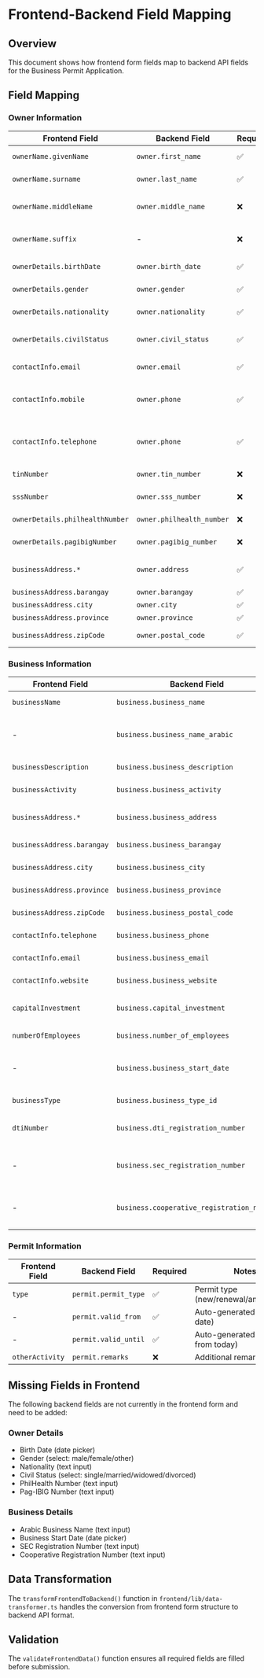 # Frontend-Backend Field Mapping

## Overview
This document shows how frontend form fields map to backend API fields for the Business Permit Application.

## Field Mapping

### Owner Information
| Frontend Field | Backend Field | Required | Notes |
|---|---|---|---|
| `ownerName.givenName` | `owner.first_name` | ✅ | Owner's first name |
| `ownerName.surname` | `owner.last_name` | ✅ | Owner's last name |
| `ownerName.middleName` | `owner.middle_name` | ❌ | Owner's middle name |
| `ownerName.suffix` | - | ❌ | Not used in backend |
| `ownerDetails.birthDate` | `owner.birth_date` | ✅ | Owner's birth date |
| `ownerDetails.gender` | `owner.gender` | ✅ | Owner's gender |
| `ownerDetails.nationality` | `owner.nationality` | ✅ | Owner's nationality |
| `ownerDetails.civilStatus` | `owner.civil_status` | ✅ | Owner's civil status |
| `contactInfo.email` | `owner.email` | ✅ | Owner's email |
| `contactInfo.mobile` | `owner.phone` | ✅ | Owner's phone (mobile preferred) |
| `contactInfo.telephone` | `owner.phone` | ✅ | Fallback if mobile not provided |
| `tinNumber` | `owner.tin_number` | ❌ | TIN number |
| `sssNumber` | `owner.sss_number` | ❌ | SSS number |
| `ownerDetails.philhealthNumber` | `owner.philhealth_number` | ❌ | PhilHealth number |
| `ownerDetails.pagibigNumber` | `owner.pagibig_number` | ❌ | Pag-IBIG number |
| `businessAddress.*` | `owner.address` | ✅ | Combined address string |
| `businessAddress.barangay` | `owner.barangay` | ✅ | Barangay |
| `businessAddress.city` | `owner.city` | ✅ | City |
| `businessAddress.province` | `owner.province` | ✅ | Province |
| `businessAddress.zipCode` | `owner.postal_code` | ✅ | Postal code |

### Business Information
| Frontend Field | Backend Field | Required | Notes |
|---|---|---|---|
| `businessName` | `business.business_name` | ✅ | Business name |
| - | `business.business_name_arabic` | ❌ | Arabic business name (not in frontend) |
| `businessDescription` | `business.business_description` | ✅ | Business description |
| `businessActivity` | `business.business_activity` | ✅ | Business activity |
| `businessAddress.*` | `business.business_address` | ✅ | Combined address string |
| `businessAddress.barangay` | `business.business_barangay` | ✅ | Business barangay |
| `businessAddress.city` | `business.business_city` | ✅ | Business city |
| `businessAddress.province` | `business.business_province` | ✅ | Business province |
| `businessAddress.zipCode` | `business.business_postal_code` | ✅ | Business postal code |
| `contactInfo.telephone` | `business.business_phone` | ✅ | Business phone |
| `contactInfo.email` | `business.business_email` | ✅ | Business email |
| `contactInfo.website` | `business.business_website` | ❌ | Business website |
| `capitalInvestment` | `business.capital_investment` | ✅ | Capital investment amount |
| `numberOfEmployees` | `business.number_of_employees` | ✅ | Number of employees |
| - | `business.business_start_date` | ✅ | Auto-generated (today's date) |
| `businessType` | `business.business_type_id` | ✅ | Business type ID |
| `dtiNumber` | `business.dti_registration_number` | ❌ | DTI registration number |
| - | `business.sec_registration_number` | ❌ | SEC registration (not in frontend) |
| - | `business.cooperative_registration_number` | ❌ | Cooperative registration (not in frontend) |

### Permit Information
| Frontend Field | Backend Field | Required | Notes |
|---|---|---|---|
| `type` | `permit.permit_type` | ✅ | Permit type (new/renewal/amendment) |
| - | `permit.valid_from` | ✅ | Auto-generated (today's date) |
| - | `permit.valid_until` | ✅ | Auto-generated (1 year from today) |
| `otherActivity` | `permit.remarks` | ❌ | Additional remarks |

## Missing Fields in Frontend
The following backend fields are not currently in the frontend form and need to be added:

### Owner Details
- Birth Date (date picker)
- Gender (select: male/female/other)
- Nationality (text input)
- Civil Status (select: single/married/widowed/divorced)
- PhilHealth Number (text input)
- Pag-IBIG Number (text input)

### Business Details
- Arabic Business Name (text input)
- Business Start Date (date picker)
- SEC Registration Number (text input)
- Cooperative Registration Number (text input)

## Data Transformation
The `transformFrontendToBackend()` function in `frontend/lib/data-transformer.ts` handles the conversion from frontend form structure to backend API format.

## Validation
The `validateFrontendData()` function ensures all required fields are filled before submission.
